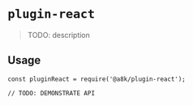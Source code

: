 # `plugin-react`

> TODO: description

## Usage

```
const pluginReact = require('@a8k/plugin-react');

// TODO: DEMONSTRATE API
```
